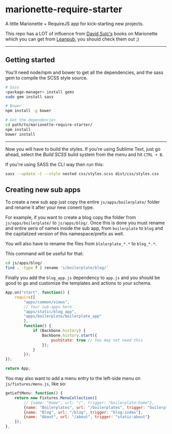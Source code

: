 # marionette-require-starter

A little Marionette + RequireJS app for kick-starting new projects.

This repo has a LOT of influence from [David Sulc's](https://twitter.com/davidsulc) books on Marionette which you can get from [Leanpub](https://leanpub.com/u/davidsulc), you should check them out ;)

---

## Getting started

You'll need node/npm and bower to get all the dependencies, and the sass gem to compile the SCSS style source.

```sh
# Sass
<package-manager> install gems
sudo gem install sass

# Bower
npm install -g bower

# Get the dependencies
cd path/to/marionette-require-starter/
npm install
bower install

```

---

Now you will have to build the styles. If you're using Sublime Text, just go ahead, select the *Build SCSS* build system from the menu and hit `CTRL + B`.

If you're using SASS the CLI way then run this:

```sh
sass --update -C --style nested css/styles.scss dist/css/styles.css
```

## Creating new sub apps

To create a new sub app just copy the entire `js/apps/boilerplate/` folder and rename it after your new conent type. 

For example, if you want to create a blog copy the folder from `js/apps/boilerplate/` to `js/apps/blog/`. Once this is done you must rename and entire seris of names inside the sub app, from `boilerplate` to `blog` and the capitalized version of this namespace/prefix as well.

You will also have to rename the files from `blolerplate_*.*` to `blog_*.*`.

This command will be useful for that:

```sh
cd js/apps/blog/
find . -type f | rename 's/boilerplate/blog/'
```

Finally you add the `blog_app.js` dependency to `app.js` and you should be good to go and customize the templates and actions to your schema.

```js
App.on("start", function() {
    require([
        "apps/common/views",
        // Your sub-apps here
        "apps/static/blog_app",
        "apps/boilerplate/boilerplate_app"
        ],
        function() {
            if (Backbone.history) {
                Backbone.history.start({
                    pushState: true // You may not need this
                });
            }
        });
});

return App;
```

You may also want to add a menu entry to the left-side menu on `js/fixtures/menu.js`, like so:

```js
getLeftMenu: function() {
    return new Fixtures.MenuCollection([
        // {name: "Home", url: "/", trigger: "boilerplate:home"},
        {name: "Boilerplates", url: "/boilerplates", trigger: "boilerplate:index"},
        {name: "Blog", url: "/blog", trigger: "blog:index"},
        {name: "About", url: "/about", trigger: "static:about"}
    ]);
},
```

